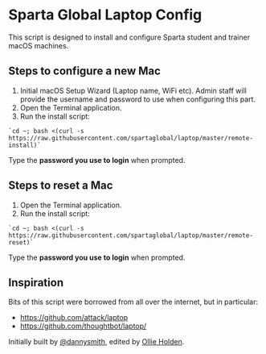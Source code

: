 # Sparta Global Laptop Config

This script is designed to install and configure Sparta student and trainer macOS machines.

## Steps to configure a new Mac

1. Initial macOS Setup Wizard (Laptop name, WiFi etc). Admin staff will provide the username and password to use when configuring this part.
2. Open the Terminal application.
3. Run the install script:

```shell
`cd ~; bash <(curl -s https://raw.githubusercontent.com/spartaglobal/laptop/master/remote-install)`
```
Type the **password you use to login** when prompted.

## Steps to reset a Mac

1. Open the Terminal application.
2. Run the install script:

```shell
`cd ~; bash <(curl -s https://raw.githubusercontent.com/spartaglobal/laptop/master/remote-reset)`
```
Type the **password you use to login** when prompted.


## Inspiration

Bits of this script were borrowed from all over the internet, but in particular:

- <https://github.com/attack/laptop>
- <https://github.com/thoughtbot/laptop/>

Initially built by [@dannysmith](http://github.com/dannysmith), edited by [Ollie Holden](http://github.com/odholden).
